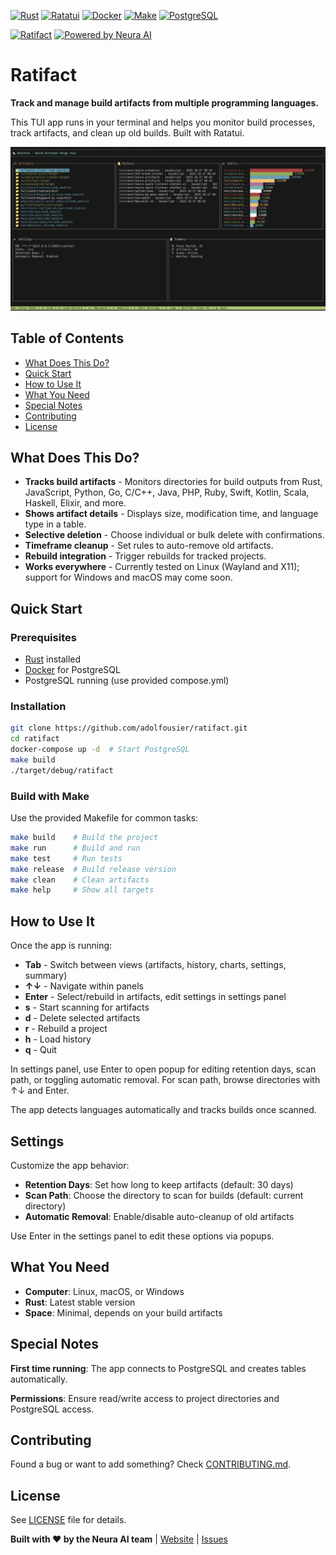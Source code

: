 [![Rust](https://img.shields.io/badge/rust-%23000000.svg?style=for-the-badge&logo=rust&logoColor=white)](https://www.rust-lang.org)
[![Ratatui](https://img.shields.io/badge/ratatui-%23000000.svg?style=for-the-badge&logo=rust&logoColor=white)](https://ratatui.rs)
[![Docker](https://img.shields.io/badge/docker-%23000000.svg?style=for-the-badge&logo=docker&logoColor=white)](https://docker.com)
[![Make](https://img.shields.io/badge/Make-%23000000.svg?style=for-the-badge&logo=gnu&logoColor=white)](https://www.gnu.org/software/make/)
[![PostgreSQL](https://img.shields.io/badge/postgresql-%23000000.svg?style=for-the-badge&logo=postgresql&logoColor=white)](https://www.postgresql.org)

[![Ratifact](https://img.shields.io/badge/Ratifact-7f56da)](https://meetneura.ai) [![Powered by Neura AI](https://img.shields.io/badge/Powered%20by-Neura%20AI-7f56da)](https://meetneura.ai)

# Ratifact

**Track and manage build artifacts from multiple programming languages.**

This TUI app runs in your terminal and helps you monitor build processes, track artifacts, and clean up old builds. Built with Ratatui.

![Demo](src/screenshots/ratifact-demo.png)

## Table of Contents

- [What Does This Do?](#what-does-this-do)
- [Quick Start](#quick-start)
- [How to Use It](#how-to-use-it)
- [What You Need](#what-you-need)
- [Special Notes](#special-notes)
- [Contributing](#contributing)
- [License](#license)

## What Does This Do?

- **Tracks build artifacts** - Monitors directories for build outputs from Rust, JavaScript, Python, Go, C/C++, Java, PHP, Ruby, Swift, Kotlin, Scala, Haskell, Elixir, and more.
- **Shows artifact details** - Displays size, modification time, and language type in a table.
- **Selective deletion** - Choose individual or bulk delete with confirmations.
- **Timeframe cleanup** - Set rules to auto-remove old artifacts.
- **Rebuild integration** - Trigger rebuilds for tracked projects.
- **Works everywhere** - Currently tested on Linux (Wayland and X11); support for Windows and macOS may come soon.

## Quick Start

### Prerequisites

- [Rust](https://www.rust-lang.org/tools/install) installed
- [Docker](https://www.docker.com/products/docker-desktop) for PostgreSQL
- PostgreSQL running (use provided compose.yml)

### Installation

```bash
git clone https://github.com/adolfousier/ratifact.git
cd ratifact
docker-compose up -d  # Start PostgreSQL
make build
./target/debug/ratifact
```

### Build with Make

Use the provided Makefile for common tasks:

```bash
make build    # Build the project
make run      # Build and run
make test     # Run tests
make release  # Build release version
make clean    # Clean artifacts
make help     # Show all targets
```

## How to Use It

Once the app is running:

- **Tab** - Switch between views (artifacts, history, charts, settings, summary)
- **↑↓** - Navigate within panels
- **Enter** - Select/rebuild in artifacts, edit settings in settings panel
- **s** - Start scanning for artifacts
- **d** - Delete selected artifacts
- **r** - Rebuild a project
- **h** - Load history
- **q** - Quit

In settings panel, use Enter to open popup for editing retention days, scan path, or toggling automatic removal. For scan path, browse directories with ↑↓ and Enter.

The app detects languages automatically and tracks builds once scanned.

## Settings

Customize the app behavior:

- **Retention Days**: Set how long to keep artifacts (default: 30 days)
- **Scan Path**: Choose the directory to scan for builds (default: current directory)
- **Automatic Removal**: Enable/disable auto-cleanup of old artifacts

Use Enter in the settings panel to edit these options via popups.

## What You Need

- **Computer**: Linux, macOS, or Windows
- **Rust**: Latest stable version
- **Space**: Minimal, depends on your build artifacts

## Special Notes

**First time running**: The app connects to PostgreSQL and creates tables automatically.

**Permissions**: Ensure read/write access to project directories and PostgreSQL access.

## Contributing

Found a bug or want to add something? Check [CONTRIBUTING.md](CONTRIBUTING.md).

## License

See [LICENSE](LICENSE) file for details.

**Built with ❤️ by the Neura AI team** | [Website](https://meetneura.ai) | [Issues](https://github.com/adolfousier/ratifact/issues)
